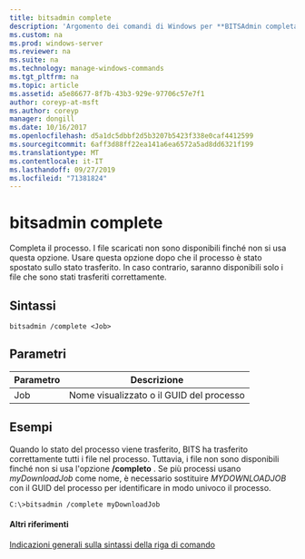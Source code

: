 ```yaml
---
title: bitsadmin complete
description: 'Argomento dei comandi di Windows per **BITSAdmin completato** : completa il processo. I file scaricati non sono disponibili finché non si usa questa opzione.'
ms.custom: na
ms.prod: windows-server
ms.reviewer: na
ms.suite: na
ms.technology: manage-windows-commands
ms.tgt_pltfrm: na
ms.topic: article
ms.assetid: a5e86677-8f7b-43b3-929e-97706c57e7f1
author: coreyp-at-msft
ms.author: coreyp
manager: dongill
ms.date: 10/16/2017
ms.openlocfilehash: d5a1dc5dbbf2d5b3207b5423f338e0caf4412599
ms.sourcegitcommit: 6aff3d88ff22ea141a6ea6572a5ad8dd6321f199
ms.translationtype: MT
ms.contentlocale: it-IT
ms.lasthandoff: 09/27/2019
ms.locfileid: "71381824"
---
```

# <a name="bitsadmin-complete"></a>bitsadmin complete

Completa il processo. I file scaricati non sono disponibili finché non si usa questa opzione. Usare questa opzione dopo che il processo è stato spostato sullo stato trasferito. In caso contrario, saranno disponibili solo i file che sono stati trasferiti correttamente.

## <a name="syntax"></a>Sintassi

```
bitsadmin /complete <Job>
```

## <a name="parameters"></a>Parametri

|Parametro|Descrizione|
|---------|-----------|
|Job|Nome visualizzato o il GUID del processo|

## <a name="BKMK_examples"></a>Esempi

Quando lo stato del processo viene trasferito, BITS ha trasferito correttamente tutti i file nel processo. Tuttavia, i file non sono disponibili finché non si usa l'opzione **/completo** . Se più processi usano *myDownloadJob* come nome, è necessario sostituire *MYDOWNLOADJOB* con il GUID del processo per identificare in modo univoco il processo.
```
C:\>bitsadmin /complete myDownloadJob
```

#### <a name="additional-references"></a>Altri riferimenti

[Indicazioni generali sulla sintassi della riga di comando](command-line-syntax-key.md)